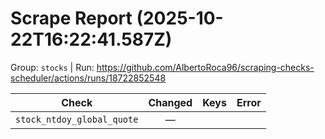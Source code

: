 # Scrape Report (2025-10-22T16:22:41.587Z)

Group: `stocks`  |  Run: https://github.com/AlbertoRoca96/scraping-checks-scheduler/actions/runs/18722852548

| Check | Changed | Keys | Error |
|---|:---:|:--|:--|
| `stock_ntdoy_global_quote` | — |  |  |
